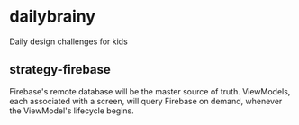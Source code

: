 # dailybrainy
Daily design challenges for kids

## strategy-firebase

Firebase's remote database will be the master source of truth.
ViewModels, each associated with a screen, will query Firebase on demand, whenever
the ViewModel's lifecycle begins.